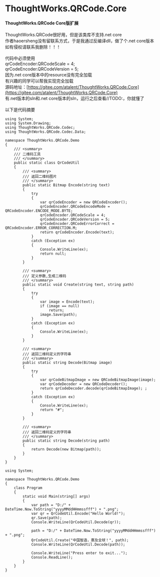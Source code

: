 ﻿# ThoughtWorks.QRCode.Core
#### ThoughtWorks.QRCode Core版扩展
ThoughtWorks.QRCode很好用，但是该类库不支持.net core<br/>
作者haoersheng没有留联系方式，于是我通过反编译dll，做了个.net core版本<br/>
如有侵权请联系我删除！！！<br/>
<br/>
代码中必须使用<br/>
qrCodeEncoder.QRCodeScale = 4;<br/>
qrCodeEncoder.QRCodeVersion = 5;<br/>
因为.net core版本中的resource没有完全加载<br/>
有兴趣的同学可以帮我实现完全加载<br/>
源码地址：[https://gitee.com/atalent/ThoughtWorks.QRCode.Core](https://gitee.com/atalent/ThoughtWorks.QRCode.Core)<br/>
有.net版本的sln和.net core版本的sln，运行之后查看//TODO:，你就懂了<br/>
<br/>
以下是代码摘要
```
using System;
using System.Drawing;
using ThoughtWorks.QRCode.Codec;
using ThoughtWorks.QRCode.Codec.Data;

namespace ThoughtWorks.QRCode.Demo
{
    /// <summary>
    /// 二维码工具
    /// </summary>
    public static class QrCodeUtil
    {
        /// <summary>
        /// 返回二维码图片
        /// </summary>
        public static Bitmap Encode(string text)
        {
            try
            {
                var qrCodeEncoder = new QRCodeEncoder();
                qrCodeEncoder.QRCodeEncodeMode = QRCodeEncoder.ENCODE_MODE.BYTE;
                qrCodeEncoder.QRCodeScale = 4;
                qrCodeEncoder.QRCodeVersion = 5;
                qrCodeEncoder.QRCodeErrorCorrect = QRCodeEncoder.ERROR_CORRECTION.M;
                return qrCodeEncoder.Encode(text);
            }
            catch (Exception ex)
            {
                Console.WriteLine(ex);
                return null;
            }
        }

        /// <summary>
        /// 定义参数,生成二维码
        /// </summary>
        public static void Create(string text, string path)
        {
            try
            {
                var image = Encode(text);
                if (image == null)
                    return;
                image.Save(path);
            }
            catch (Exception ex)
            {
                Console.WriteLine(ex);
            }
        }

        /// <summary>
        /// 返回二维码定义的字符串
        /// </summary>
        public static string Decode(Bitmap image)
        {
            try
            {
                var qrCodeBitmapImage = new QRCodeBitmapImage(image);
                var qrCodeDecoder = new QRCodeDecoder();
                return qrCodeDecoder.decode(qrCodeBitmapImage); ;
            }
            catch (Exception ex)
            {
                Console.WriteLine(ex);
                return "#";
            }
        }

        /// <summary>
        /// 返回二维码定义的字符串
        /// </summary>
        public static string Decode(string path)
        {
            return Decode(new Bitmap(path));
        }
    }
}

```

```
using System;

namespace ThoughtWorks.QRCode.Demo
{
    class Program
    {
        static void Main(string[] args)
        {
            var path = "D:/" + DateTime.Now.ToString("yyyyMMddHHmmssfff") + ".png";
            var qr = QrCodeUtil.Encode("Hello World!");
            qr.Save(path);
            Console.WriteLine(QrCodeUtil.Decode(qr));

            path = "D:/" + DateTime.Now.ToString("yyyyMMddHHmmssfff") + ".png";
            QrCodeUtil.Create("中国智造，惠及全球！", path);
            Console.WriteLine(QrCodeUtil.Decode(path));

            Console.WriteLine("Press enter to exit...");
            Console.ReadLine();
        }
    }
}

```

